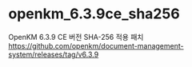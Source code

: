 # openkm_6.3.9ce_sha256
OpenKM 6.3.9 CE 버전 SHA-256 적용 패치
https://github.com/openkm/document-management-system/releases/tag/v6.3.9
